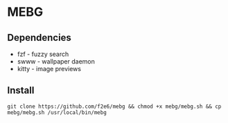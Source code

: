 # MEBG

## Dependencies 
- fzf - fuzzy search
- swww - wallpaper daemon
- kitty - image previews

## Install
```git clone https://github.com/f2e6/mebg && chmod +x mebg/mebg.sh && cp mebg/mebg.sh /usr/local/bin/mebg```

